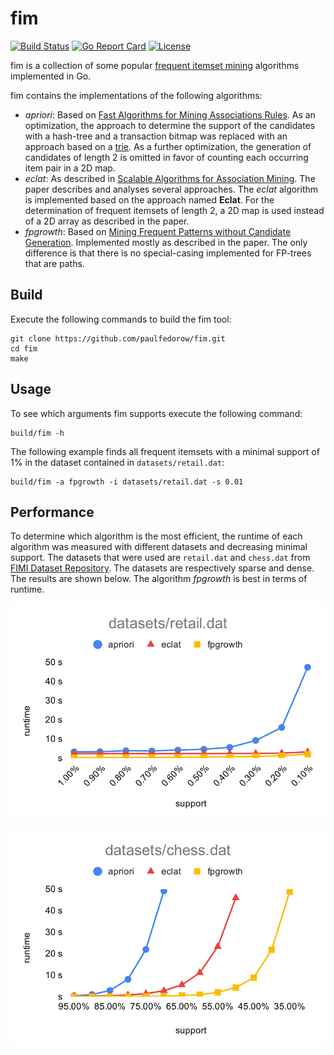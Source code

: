 # fim

[![Build Status](https://img.shields.io/github/workflow/status/paulfedorow/fim/Go)](https://github.com/paulfedorow/fim/actions/workflows/go.yml)
[![Go Report Card](https://goreportcard.com/badge/paulfedorow/fim)](https://goreportcard.com/report/paulfedorow/fim)
[![License](https://img.shields.io/github/license/paulfedorow/fim)](https://github.com/paulfedorow/fim/blob/main/LICENSE)

fim is a collection of some popular [frequent itemset mining](https://en.wikipedia.org/wiki/Frequent_pattern_discovery)
algorithms implemented in Go.

fim contains the implementations of the following algorithms:

* *apriori*: Based on [Fast Algorithms for Mining Associations Rules](https://dl.acm.org/doi/10.5555/645920.672836). As
  an optimization, the approach to determine the support of the candidates with a hash-tree and a transaction bitmap was
  replaced with an approach based on a [trie](https://en.wikipedia.org/wiki/Trie). As a further optimization, the
  generation of candidates of length 2 is omitted in favor of counting each occurring item pair in a 2D map.
* *eclat*: As described in [Scalable Algorithms for Association Mining](https://dl.acm.org/doi/10.1109/69.846291). The
  paper describes and analyses several approaches. The *eclat* algorithm is implemented based on the approach named
  **Eclat**. For the determination of frequent itemsets of length 2, a 2D map is used instead of a 2D array as described
  in the paper.
* *fpgrowth*: Based
  on [Mining Frequent Patterns without Candidate Generation](https://dl.acm.org/doi/10.1145/335191.335372). Implemented
  mostly as described in the paper. The only difference is that there is no special-casing implemented for FP-trees
  that are paths.
  
## Build

Execute the following commands to build the fim tool:

    git clone https://github.com/paulfedorow/fim.git
    cd fim
    make

## Usage

To see which arguments fim supports execute the following command:

    build/fim -h

The following example finds all frequent itemsets with a minimal support of 1% in the dataset contained
in `datasets/retail.dat`:

    build/fim -a fpgrowth -i datasets/retail.dat -s 0.01 

## Performance

To determine which algorithm is the most efficient, the runtime of each algorithm was measured with different datasets
and decreasing minimal support. The datasets that were used are `retail.dat` and `chess.dat`
from [FIMI Dataset Repository](http://fimi.uantwerpen.be/data/). The datasets are respectively sparse and dense. The
results are shown below. The algorithm *fpgrowth* is best in terms of runtime.

![Runtime chart for datasets/retail.dat](charts/datasets_retail.dat.svg)

![Runtime chart for datasets/chess.dat](charts/datasets_chess.dat.svg)